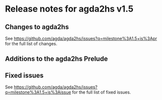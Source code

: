 Release notes for agda2hs v1.5
==============================

Changes to agda2hs
------------------

See https://github.com/agda/agda2hs/issues?q=milestone%3A1.5+is%3Apr for the full list of changes.

Additions to the agda2hs Prelude
--------------------------------


Fixed issues
------------

See https://github.com/agda/agda2hs/issues?q=milestone%3A1.5+is%3Aissue for the full list of fixed issues.
